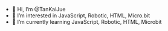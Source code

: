 - 👋 Hi, I’m @TanKaiJue
- 👀 I’m interested in JavaScript, Robotic, HTML, Micro.bit
- 🌱 I’m currently learning JavaScript, Robotic, HTML, Microbit


<!---
TanKaiJue/TanKaiJue is a ✨ special ✨ repository because its `README.md` (this file) appears on your GitHub profile.
You can click the Preview link to take a look at your changes.
--->
